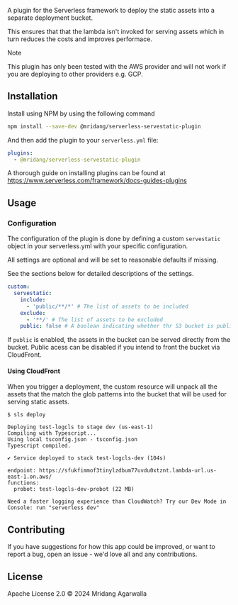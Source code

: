 A plugin for the Serverless framework to deploy the static assets into a separate
deployment bucket.

This ensures that that the lambda isn't invoked for serving assets which in turn
reduces the costs and improves performace.

> [!NOTE]
> This plugin has only been tested with the AWS provider and will
> not work if you are deploying to other providers e.g. GCP.

## Installation

Install using NPM by using the following command

```sh
npm install --save-dev @mridang/serverless-servestatic-plugin
```

And then add the plugin to your `serverless.yml` file:

```yaml
plugins:
  - @mridang/serverless-servestatic-plugin
```

A thorough guide on installing plugins can be found at
https://www.serverless.com/framework/docs-guides-plugins

## Usage

### Configuration

The configuration of the plugin is done by defining a custom `servestatic`
object in your serverless.yml with your specific configuration.

All settings are optional and will be set to reasonable defaults if missing.

See the sections below for detailed descriptions of the settings.

```yaml
custom:
  servestatic:
    include:
      - 'public/**/*' # The list of assets to be included
    exclude:
      - '**/' # The list of assets to be excluded
    public: false # A boolean indicating whether thr S3 bucket is public
```

If `public` is enabled, the assets in the bucket can be served directly from the
bucket. Public acess can be disabled if you intend to front the bucket via
CloudFront.

#### Using CloudFront

When you trigger a deployment, the custom resource will unpack all the assets
that the match the glob patterns into the bucket that will be used for serving
static assets.

```
$ sls deploy

Deploying test-logcls to stage dev (us-east-1)
Compiling with Typescript...
Using local tsconfig.json - tsconfig.json
Typescript compiled.

✔ Service deployed to stack test-logcls-dev (104s)

endpoint: https://sfukfimmof3tinylzdbum77uvdu0xtznt.lambda-url.us-east-1.on.aws/
functions:
  probot: test-logcls-dev-probot (22 MB)

Need a faster logging experience than CloudWatch? Try our Dev Mode in Console: run "serverless dev"
```

## Contributing

If you have suggestions for how this app could be improved, or
want to report a bug, open an issue - we'd love all and any
contributions.

## License

Apache License 2.0 © 2024 Mridang Agarwalla
